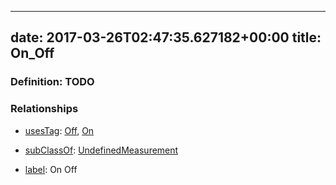 
---
date: 2017-03-26T02:47:35.627182+00:00
title: On_Off
---
### Definition: TODO

### Relationships

* [usesTag](https://brickschema.org/schema/1.0/BrickFrame#usesTag): [Off](https://brickschema.org/schema/1.0/BrickTag#Off), [On](https://brickschema.org/schema/1.0/BrickTag#On)

* [subClassOf](http://www.w3.org/2000/01/rdf-schema#subClassOf): [UndefinedMeasurement](https://brickschema.org/schema/1.0/Brick#UndefinedMeasurement)

* [label](http://www.w3.org/2000/01/rdf-schema#label): On Off

